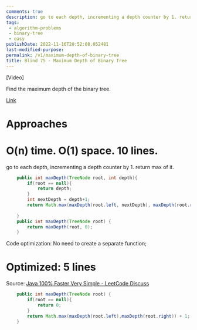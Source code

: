 ```yaml
---
comments: true
description: go to each depth, incrementing a depth counter by 1. return max of it.
tags:
 - algorithm-problems
 - binary-tree
 - easy
publishDate: 2022-11-16T20:52:08.052481
last-modified-purpose:
permalink: /v1/maximum-depth-of-binary-tree
title: Blind 75 - Maximum Depth of Binary Tree
---
```


[Video]

Find the maximum depth of the binary tree.

[Link](https://leetcode.com/problems/maximum-depth-of-binary-tree/)

# Approaches
# O(n) time. O(1) space. 10 lines.

go to each depth, incrementing a depth counter by 1. return max of it.

```java
    public int maxDepth(TreeNode root, int depth){
        if(root == null){
            return depth;
        }
        int nextDepth = depth+1;
        return Math.max(maxDepth(root.left, nextDepth), maxDepth(root.right,nextDepth));
        
    }
    public int maxDepth(TreeNode root) {
        return maxDepth(root, 0);
    }
```

Code optimization: No need to create a separate function;

# Optimized: 5 lines

Source: [Java 100% Faster Very Simple - LeetCode Discuss](https://leetcode.com/problems/maximum-depth-of-binary-tree/discuss/2803516/Java-100-Faster-Very-Simple)

```java
    public int maxDepth(TreeNode root) {
        if(root == null){
            return 0;
        }
        return Math.max(maxDepth(root.left),maxDepth(root.right)) + 1;
    }
```